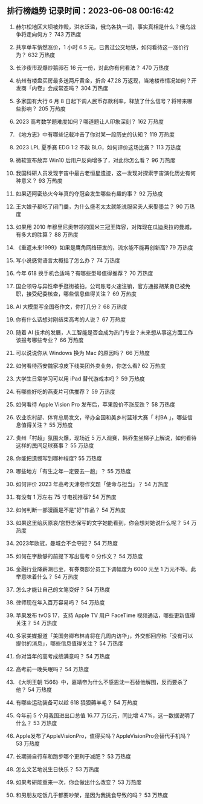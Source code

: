 
## 排行榜趋势 记录时间：2023-06-08 00:16:42
  
  1. 赫尔松地区大坝被炸毁，洪水泛滥，俄乌各执一词，事实真相是什么？俄乌战争将走向何方？ 743 万热度
    
  2. 共享单车悄然涨价，1 小时 6.5 元，已贵过公交地铁，如何看待这一涨价行为？ 632 万热度
    
  3. 长沙夜市现爆炒鹅卵石 16 元一份，对此你有何看法？ 470 万热度
    
  4. 杭州有楼盘买房最多送两斤黄金，折合 47.28 万返现，当地楼市情况如何？开发商「内卷」会成常态吗？ 304 万热度
    
  5. 多家国有大行 6 月 8 日起下调人民币存款利率，释放了什么信号？将带来哪些影响？ 205 万热度
    
  6. 2023 高考数学题难度如何？哪道题让人印象深刻？ 162 万热度
    
  7. 《地方志》中有哪些记载冲击了你对某一段历史的认知？ 119 万热度
    
  8. 2023 LPL 夏季赛 EDG 1:2 不敌 BLG，如何评价这场比赛？ 113 万热度
    
  9. 微软宣布放弃 Win10 后用户反向增多了，对此你怎么看？ 96 万热度
    
  10. 我国科研人员发现宇宙中最古老恒星遗迹，这一发现对探索宇宙演化历史有何种意义？ 93 万热度
    
  11. 如果迈阿密热火今年真的夺冠会发生哪些有趣的事？ 92 万热度
    
  12. 王大娘子都吃了闭门羹，为什么盛老太太就能说服梁夫人来娶墨兰？ 90 万热度
    
  13. 如果用 2010 年穆里尼奥带领的国米三冠王阵容，对阵现在瓜迪奥拉的曼城，有多大的胜算？ 88 万热度
    
  14. 《重返未来1999》如果是鹰角网络研发的，流水能不能再创新高? 79 万热度
    
  15. 写小说感觉语言太概括了怎么办？ 74 万热度
    
  16. 今年 618 换手机合适吗？有哪些型号值得推荐？ 70 万热度
    
  17. 国企领导与异性牵手逛街被拍，公司账号火速注销，官方通报胡某勇已被免职，接受纪委核查，哪些信息值得关注？ 69 万热度
    
  18. AI 大模型写全国卷作文，你打几分？ 68 万热度
    
  19. 你有什么话想对刚结束高考的人说？ 67 万热度
    
  20. 随着 AI 技术的发展，人工智能是否会成为热门专业？未来想从事这方面工作该报考哪些专业？ 66 万热度
    
  21. 可以说说你从 Windows 换为 Mac 的原因吗？ 66 万热度
    
  22. 如何看待西安魏家凉皮下线美团外卖业务，你怎么看? 62 万热度
    
  23. 大学生日常学习可以用 iPad 替代游戏本吗？ 59 万热度
    
  24. 有哪些好吃的燕麦片可供推荐？ 59 万热度
    
  25. 如何看待 Apple Vision Pro 发布后，苹果股价不涨反跌？ 58 万热度
    
  26. 农业农村部、体育总局发文，举办全国和美乡村篮球大赛「 村BA 」，哪些信息值得关注？ 55 万热度
    
  27. 贵州「村超」氛围火爆，现场近 5 万人观赛，韩乔生坐梯子上解说，如何看待这样的民间足球赛事？ 55 万热度
    
  28. 你能把遗憾写到哪种程度? 55 万热度
    
  29. 哪些地方「有生之年一定要去一趟」？ 55 万热度
    
  30. 如何评价 2023 年高考天津卷作文题「使命与担当」？ 54 万热度
    
  31. 有没有 1 万左右 75 寸电视推荐? 54 万热度
    
  32. 如何判断一部漫画是不是"好"作品？ 54 万热度
    
  33. 如果这里给灰原哀/宫野志保写的文字她能看到，你会想对她说什么呢？ 54 万热度
    
  34. 2023年欧冠，曼城会不会夺冠？ 54 万热度
    
  35. 如何在字数够的前提下写出高考 0 分作文？ 54 万热度
    
  36. 金融行业降薪潮已至，有券商部分员工下调幅度为 6000 元至 1 万元不等。此举意味着什么？ 54 万热度
    
  37. 怎么才能让自己的文笔变好？ 54 万热度
    
  38. 律师现在年入百万容易吗？ 54 万热度
    
  39. 苹果发布 tvOS 17，支持 Apple TV 用户 FaceTime 视频通话，哪些更新值得关注？ 54 万热度
    
  40. 多家美媒报道「美国务卿布林肯将在几周内访华」，外交部回应称「没有可以提供的消息」，哪些信息值得关注？ 54 万热度
    
  41. 你对当年的高考成绩满意吗？ 54 万热度
    
  42. 高考前一晚失眠吗？ 54 万热度
    
  43. 《大明王朝 1566》中，嘉靖帝为什么不感恩沈一石替他解围，反而要杀了他？ 54 万热度
    
  44. 有哪些运动装备可以趁 618 狠狠薅羊毛？ 54 万热度
    
  45. 今年前 5 个月我国进出口总值 16.77 万亿元，同比增 4.7%，这一数据说明了什么？ 53 万热度
    
  46. Apple发布了AppleVisionPro，值得买吗？AppleVisionPro会替代手机吗？ 53 万热度
    
  47. 长期骑自行车和跑步哪个更利于减肥？ 53 万热度
    
  48. 怎么文艺地说生日快乐？ 53 万热度
    
  49. 如果考研能重来一次，你会做出什么改变？ 53 万热度
    
  50. 和男朋友吃饭几乎都要吵架，是因为我挑食导致的吗？ 53 万热度
    
